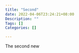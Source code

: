 ```yaml
---
title: "Second"
date: 2022-04-06T23:24:21+08:00
Description: ""
Tags: []
Categories: []

---
```

The second new